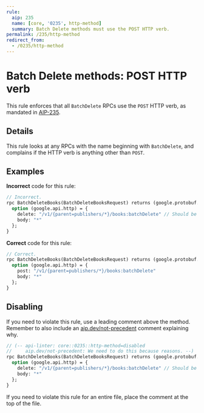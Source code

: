 ```yaml
---
rule:
  aip: 235
  name: [core, '0235', http-method]
  summary: Batch Delete methods must use the POST HTTP verb.
permalink: /235/http-method
redirect_from:
  - /0235/http-method
---
```


# Batch Delete methods: POST HTTP verb

This rule enforces that all `BatchDelete` RPCs use the `POST` HTTP verb, as
mandated in [AIP-235][].

## Details

This rule looks at any RPCs with the name beginning with `BatchDelete`, and
complains if the HTTP verb is anything other than `POST`.

## Examples

**Incorrect** code for this rule:

```proto
// Incorrect.
rpc BatchDeleteBooks(BatchDeleteBooksRequest) returns (google.protobuf.Empty) {
  option (google.api.http) = {
    delete: "/v1/{parent=publishers/*}/books:batchDelete" // Should be `post:`.
    body: "*"
  };
}
```

**Correct** code for this rule:

```proto
// Correct.
rpc BatchDeleteBooks(BatchDeleteBooksRequest) returns (google.protobuf.Empty) {
  option (google.api.http) = {
    post: "/v1/{parent=publishers/*}/books:batchDelete"
    body: "*"
  };
}
```

## Disabling

If you need to violate this rule, use a leading comment above the method.
Remember to also include an [aip.dev/not-precedent][] comment explaining why.

```proto
// (-- api-linter: core::0235::http-method=disabled
//     aip.dev/not-precedent: We need to do this because reasons. --)
rpc BatchDeleteBooks(BatchDeleteBooksRequest) returns (google.protobuf.Empty) {
  option (google.api.http) = {
    delete: "/v1/{parent=publishers/*}/books:batchDelete" // Should be `post:`.
    body: "*"
  };
}
```

If you need to violate this rule for an entire file, place the comment at the
top of the file.

[aip-235]: https://aip.dev/235
[aip.dev/not-precedent]: https://aip.dev/not-precedent
